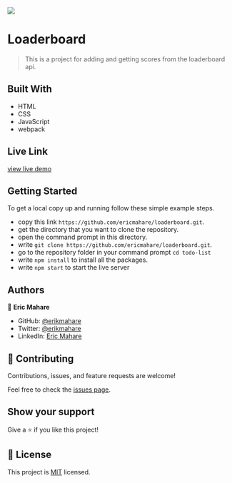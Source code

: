 ![](https://img.shields.io/badge/Microverse-blueviolet)

# Loaderboard

> This is a project for adding and getting scores from the loaderboard api.

## Built With

- HTML
- CSS
- JavaScript
- webpack
## Live Link

[view live demo](https://ericmahare.github.io/leaderboard/)

## Getting Started

To get a local copy up and running follow these simple example steps.

- copy this link `https://github.com/ericmahare/loaderboard.git`.
- get the directory that you want to clone the repository.
- open the command prompt in this directory.
- write `git clone https://github.com/ericmahare/loaderboard.git`.
- go to the repository folder in your command prompt `cd todo-list`
- write `npm install` to install all the packages.
- write `npm start` to start the live server

## Authors

👤 **Eric Mahare**

- GitHub: [@erikmahare](https://github.com/ericmahare)
- Twitter: [@erikmahare](https://twitter.com/erikmahare)
- LinkedIn: [Eric Mahare](https://www.linkedin.com/in/eric-mahare-358944183?lipi=urn%3Ali%3Apage%3Ad_flagship3_profile_view_base_contact_details%3BGc83LPvtSs%2BW8o55aCNPKw%3D%3D)


## 🤝 Contributing

Contributions, issues, and feature requests are welcome!

Feel free to check the [issues page](../../issues/).

## Show your support

Give a ⭐️ if you like this project!

## 📝 License

This project is [MIT](./MIT.md) licensed.
